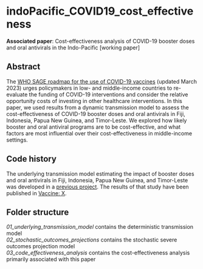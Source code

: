 # indoPacific_COVID19_cost_effectiveness
**Associated paper**: Cost-effectiveness analysis of COVID-19 booster doses and oral antivirals in the Indo-Pacific [working paper]

## Abstract
The [WHO SAGE roadmap for the use of COVID-19 vaccines](https://www.who.int/publications/i/item/WHO-2019-nCoV-Vaccines-SAGE-Roadmap) 
(updated March 2023) urges policymakers in low- and middle-income countries to re-evaluate the 
funding of COVID-19 interventions and consider the relative opportunity costs of investing in other healthcare interventions. In this paper, we used results 
from a dynamic transmission model to assess the cost-effectiveness of COVID-19 booster doses and oral antivirals in Fiji, Indonesia, Papua New Guinea, 
and Timor-Leste. We explored how likely booster and oral antiviral programs are to be cost-effective, and what factors are most influential over 
their cost-effectiveness in middle-income settings.

## Code history
The underlying transmission model estimating the impact of booster doses and oral antivirals in Fiji, Indonesia, Papua New Guinea, and Timor-Leste was 
developed in a [previous project](https://github.com/gizembilgin/indoPacific_COVID19_model). The results of that study have been published in [Vaccine: X](https://doi.org/10.1016/j.jvacx.2023.100386). 

## Folder structure
*01_underlying_transmission_model* contains the deterministic transmission model  <br />
*02_stochastic_outcomes_projections* contains the stochastic severe outcomes projection model  <br />
*03_code_effectiveness_analysis* contains the cost-effectiveness analysis primarily associated with this paper

